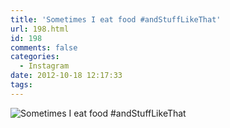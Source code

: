 ```yaml
---
title: 'Sometimes I eat food #andStuffLikeThat'
url: 198.html
id: 198
comments: false
categories:
  - Instagram
date: 2012-10-18 12:17:33
tags:
---
```


![Sometimes I eat food #andStuffLikeThat](http://distilleryimage6.s3.amazonaws.com/e016380218af11e2a38422000a1e878b_7.jpg)